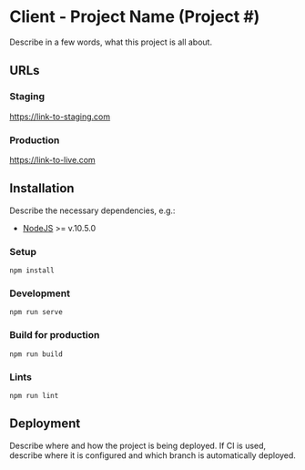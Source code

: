 # Client - Project Name (Project #) 

Describe in a few words, what this project is all about.

## URLs

### Staging
https://link-to-staging.com

### Production
https://link-to-live.com

## Installation

Describe the necessary dependencies, e.g.:
- [NodeJS](https://nodejs.org/en/) >= v.10.5.0

### Setup

```
npm install
```

### Development

```
npm run serve
```

### Build for production

```
npm run build
```

### Lints

```
npm run lint
```

## Deployment

Describe where and how the project is being deployed. If CI is used, describe where it is configured and which branch is automatically deployed.

